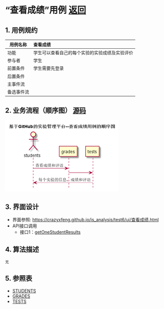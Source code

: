 # “查看成绩”用例 [返回](../README.md)
## 1. 用例规约

|用例名称|查看成绩|
|-------|:-------------|
|功能|学生可以查看自己的每个实验的实验成绩及实验评价|
|参与者|学生|
|前置条件|学生需要先登录|
|后置条件| |
|主事件流| |
|备选事件流| |

## 2. 业务流程（顺序图） [源码](../src/查看成绩.puml)
![sequence1](../查看成绩.png) 

## 3. 界面设计
- 界面参照: https://crazyxfeng.github.io/is_analysis/test6/ui/查看成绩.html
- API接口调用
    - 接口1：[getOneStudentResults](../接口/getOneStudentResults.md) 

## 4. 算法描述
    无
    
## 5. 参照表
- [STUDENTS](../数据库设计.md/#STUDENTS)
- [GRADES](../数据库设计.md/#GRADES)
- [TESTS](../数据库设计.md/#TESTS)